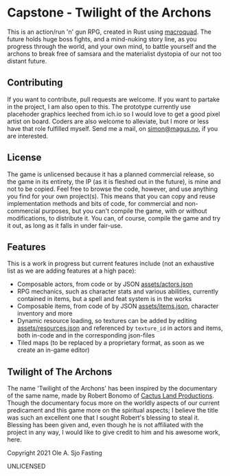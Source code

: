 # Capstone - Twilight of the Archons

This is an action/run 'n' gun RPG, created in Rust using [macroquad](https://github.com/not-fl3/macroquad).
The future holds huge boss fights, and a mind-nuking story line, as you progress through the world, and your own mind, to battle yourself and the archons to break free of samsara and the materialist dystopia of our not too distant future.

## Contributing

If you want to contribute, pull requests are welcome. If you want to partake in the project, I am also open to this. The prototype currently use placehoder graphics leeched from ich.io so I would love to get a good pixel artist on board. Coders are also welcome to alleviate, but I more or less have that role fulfilled myself. Send me a mail, on [simon@magus.no](mailto:simon@magus.no), if you are interested.

## License

The game is unlicensed because it has a planned commercial release, so  the game in its entirety, the IP (as it is fleshed out in the future), is mine and not to be copied.
Feel free to browse the code, however, and use anything you find for your own project(s). This means that you can copy and reuse implementation methods and bits of code, for commercial and non-commercial purposes, but you can't compile the game, with or without modifications, to distribute it.
You can, of course, compile the game and try it out, as long as it falls in under fair-use.

## Features

This is a work in progress but current features include (not an exhaustive list as we are adding features at a high pace):

- Composable actors, from code or by JSON [assets/actors.json](https://github.com/olefasting/capstone/blob/master/assets/actors.json)
- RPG mechanics, such as character stats and various abilities, currently contained in items, but a spell and feat system is in the works
- Composable items, from code of by JSON [assets/items.json](https://github.com/olefasting/capstone/blob/master/assets/items.json), character inventory and more
- Dynamic resource loading, so textures can be added by editing [assets/resources.json](https://github.com/olefasting/capstone/blob/master/assets/resources.json) and referenced by `texture_id` in actors and items, both in-code and in the corresponding json-files
- Tiled maps (to be replaced by a proprietary format, as soon as we create an in-game editor)

## Twilight of The Archons

The name 'Twilight of the Archons' has been inspired by the documentary of the same name, made by Robert Bonomo of [Cactus Land Productions](http://www.thecactusland.com/). Though the documentary focus more on the worldly aspects of our current predicament and this game more on the spiritual aspects; I believe the title was such an excellent one that I sought Robert's blessing to steal it.
Blessing has been given and, even though he is not affiliated with the project in any way, I would like to give credit to him and his awesome work, here.

Copyright 2021 Ole A. Sjo Fasting

UNLICENSED
